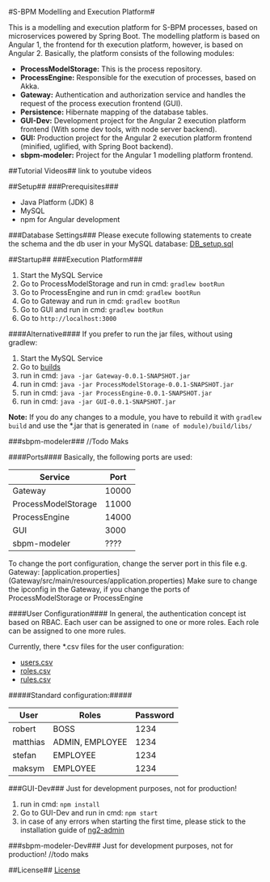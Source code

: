 #S-BPM Modelling and Execution Platform#

This is a modelling and execution platform for S-BPM processes, based on microservices powered by Spring Boot. The modelling platform is based on Angular 1, the frontend for th execution platform, however, is based on Angular 2.
Basically, the platform consists of the following modules:

 - **ProcessModelStorage:** This is the process repository.
 - **ProcessEngine:** Responsible for the execution of processes, based on Akka. 
 - **Gateway:** Authentication and authorization service and handles the request of the process execution frontend (GUI).
 - **Persistence:** Hibernate mapping of the database tables.
 - **GUI-Dev:** Development project for the Angular 2 execution platform frontend (With some dev tools, with node server backend).
 - **GUI:** Production project for the Angular 2 execution platform frontend (minified, uglified, with Spring Boot backend).
 - **sbpm-modeler:** Project for the Angular 1 modelling platform frontend.

##Tutorial Videos##
link to youtube videos

##Setup##
###Prerequisites###

 - Java Platform (JDK) 8
 - MySQL
 - npm for Angular development

###Database Settings###
Please execute following statements to create the schema and the db user in your MySQL database:
[DB_setup.sql](Setup/DB_setup.sql)

##Startup##
###Execution Platform###
 1. Start the MySQL Service
 2. Go to ProcessModelStorage and run in cmd: 
 ```gradlew bootRun```
 3. Go to ProcessEngine and run in cmd: 
 ```gradlew bootRun```
 4. Go to Gateway and run in cmd: 
 ```gradlew bootRun```
 5. Go to GUI and run in cmd: 
 ```gradlew bootRun```
 6. Go to ```http://localhost:3000```
 
####Alternative####
If you prefer to run the jar files, without using gradlew:
 1. Start the MySQL Service
 2. Go to [builds](builds)
 3. run in cmd: ```java -jar Gateway-0.0.1-SNAPSHOT.jar```
 4. run in cmd: ```java -jar ProcessModelStorage-0.0.1-SNAPSHOT.jar```
 5. run in cmd: ```java -jar ProcessEngine-0.0.1-SNAPSHOT.jar```
 6. run in cmd: ```java -jar GUI-0.0.1-SNAPSHOT.jar```

**Note:** If you do any changes to a module, you have to rebuild it with ```gradlew build``` and use the *.jar that is generated in ```(name of module)/build/libs/```
 
###sbpm-modeler###
//Todo Maks
 
####Ports####
Basically, the following ports are used:

|  Service  |  Port  |
|  -------  |  ----- |
|  Gateway  |  10000 |
|  ProcessModelStorage  |  11000  |
|  ProcessEngine  |  14000  |
|  GUI  |  3000  |
|  sbpm-modeler  |  ????  |

To change the port configuration, change the server port in this file e.g. Gateway: [application.properties] (Gateway/src/main/resources/application.properties)
Make sure to change the ipconfig in the Gateway, if you change the ports of ProcessModelStorage or ProcessEngine

####User Configuration####
In general, the authentication concept ist based on RBAC. Each user can be assigned to one or more roles. Each role can be assigned to one more rules.

Currently, there *.csv files for the user configuration:
- [users.csv](Gateway/src/main/resources/users.csv)
- [roles.csv](Gateway/src/main/resources/roles.csv)
- [rules.csv](Gateway/src/main/resources/rules.csv)

#####Standard configuration:#####

|  User  |  Roles  |  Password  |
|  ----  |  -----  |  --------  |
|  robert  |  BOSS  |  1234  |
|  matthias  |  ADMIN, EMPLOYEE  |  1234  |
|  stefan  |  EMPLOYEE  |  1234  |
|  maksym  |  EMPLOYEE  |  1234  |

###GUI-Dev###
Just for development purposes, not for production!
 1. run in cmd: ```npm install```
 2. Go to GUI-Dev and run in cmd: ```npm start```
 3. in case of any errors when starting the first time, please stick to the installation guide of [ng2-admin](https://github.com/akveo/ng2-admin/)

###sbpm-modeler-Dev###
Just for development purposes, not for production!
//todo maks

##License##
[License](LICENSE)
